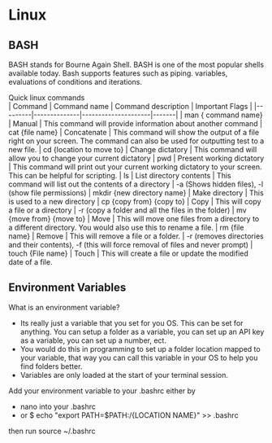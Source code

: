 # Linux

## BASH
BASH stands for Bourne Again Shell.
BASH is one of the most popular shells available today. 
Bash supports features such as piping. variables, evaluations of conditions and iterations.

Quick linux commands  
| Command | Command name | Command description | Important Flags |
|---------|--------------|---------------------|-------|
| man { command name} | Manual | This command will provide information about another command
| cat {file name} | Concatenate |  This command will show the output of a file right on your screen. The command can also be used for outputting test to a new file.
| cd  {location to move to} | Change dictatory | This command will allow you to change your current dictatory
| pwd | Present working dictatory | This command will print out your current working dictatory to your screen. This can be helpful for scripting.
| ls |  List directory contents | This command will list out the contents of a directory | -a (Shows hidden files), -l (show file permissions)
| mkdir {new directory name} | Make directory | This is used to a new directory
| cp {copy from} {copy to} | Copy | This will copy a file or a directory | -r (copy a folder and all the files in the folder)
| mv {move from} {move to} | Move | This will move one files from a directory to a different directory. You would also use this to rename a file.
| rm {file name} | Remove | This will remove a file or a folder. | -r (removes directories and their contents), -f (this will force removal of files and never prompt)
| touch {File name} | Touch | This will create a file or update the modified date of a file.

## Environment Variables
What is an environment variable?
- Its really just a variable that you set for you OS. This can be set for anything. You can setup a folder as a variable, you can set up an API key as a variable, you can set up a number, ect. 
- You would do this in programming to set up a folder location mapped to your variable, that way you can call this variable in your OS to help you find folders better.  
- Variables are only loaded at the start of your terminal session.

Add your environment variable to your .bashrc either by
- nano into your .bashrc
- or $ echo "export PATH=$PATH:/{LOCATION NAME}" >> .bashrc

then run source ~/.bashrc
